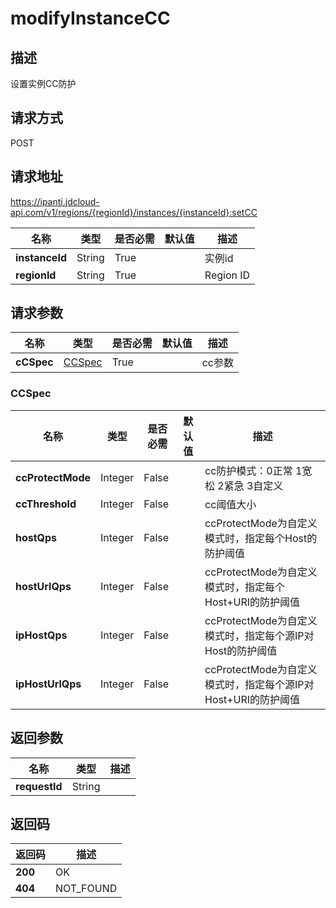 # modifyInstanceCC


## 描述
设置实例CC防护

## 请求方式
POST

## 请求地址
https://ipanti.jdcloud-api.com/v1/regions/{regionId}/instances/{instanceId}:setCC

|名称|类型|是否必需|默认值|描述|
|---|---|---|---|---|
|**instanceId**|String|True||实例id|
|**regionId**|String|True||Region ID|

## 请求参数
|名称|类型|是否必需|默认值|描述|
|---|---|---|---|---|
|**cCSpec**|[CCSpec](##CCSpec)|True||cc参数|

### <a name="CCSpec">CCSpec</a>
|名称|类型|是否必需|默认值|描述|
|---|---|---|---|---|
|**ccProtectMode**|Integer|False||cc防护模式：0正常 1宽松 2紧急 3自定义|
|**ccThreshold**|Integer|False||cc阈值大小|
|**hostQps**|Integer|False||ccProtectMode为自定义模式时，指定每个Host的防护阈值|
|**hostUrlQps**|Integer|False||ccProtectMode为自定义模式时，指定每个Host+URI的防护阈值|
|**ipHostQps**|Integer|False||ccProtectMode为自定义模式时，指定每个源IP对Host的防护阈值|
|**ipHostUrlQps**|Integer|False||ccProtectMode为自定义模式时，指定每个源IP对Host+URI的防护阈值|

## 返回参数
|名称|类型|描述|
|---|---|---|
|**requestId**|String||



## 返回码
|返回码|描述|
|---|---|
|**200**|OK|
|**404**|NOT_FOUND|
